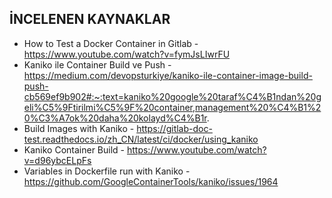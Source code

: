 ﻿## İNCELENEN KAYNAKLAR
- How to Test a Docker Container in Gitlab - https://www.youtube.com/watch?v=fymJsLIwrFU
- Kaniko ile Container Build ve Push - https://medium.com/devopsturkiye/kaniko-ile-container-image-build-push-cb569ef9b902#:~:text=kaniko%20google%20taraf%C4%B1ndan%20geli%C5%9Ftirilmi%C5%9F%20container,management%20%C4%B1%20%C3%A7ok%20daha%20kolayd%C4%B1r.
- Build Images with Kaniko - https://gitlab-doc-test.readthedocs.io/zh_CN/latest/ci/docker/using_kaniko
- Kaniko Container Build - https://www.youtube.com/watch?v=d96ybcELpFs
- Variables in Dockerfile run with Kaniko - https://github.com/GoogleContainerTools/kaniko/issues/1964

